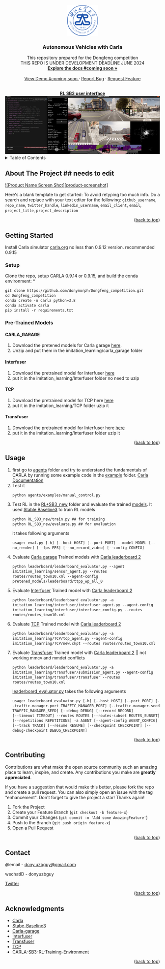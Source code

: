 <!-- Improved compatibility of back to top link: See: https://github.com/othneildrew/Best-README-Template/pull/73 -->
<a name="readme-top"></a>
<!--
*** Thanks for checking out the Best-README-Template. If you have a suggestion
*** that would make this better, please fork the repo and create a pull request
*** or simply open an issue with the tag "enhancement".
*** Don't forget to give the project a star!
*** Thanks again! Now go create something AMAZING! :D
-->



<!-- PROJECT SHIELDS -->
<!--
*** I'm using markdown "reference style" links for readability.
*** Reference links are enclosed in brackets [ ] instead of parentheses ( ).
*** See the bottom of this document for the declaration of the reference variables
*** for contributors-url, forks-url, etc. This is an optional, concise syntax you may use.
*** https://www.markdownguide.org/basic-syntax/#reference-style-links
-->




<!-- PROJECT LOGO -->
<br />
<div align="center">
  <a href="https://github.com/donymorph/Dongfeng_competition">
    <img src="assets/logo.png" alt="Logo" width="100" height="100">
  </a>

<h3 align="center">Autonomous Vehicles with Carla</h3>

  <p align="center">
    This repository prepared for the Dongfeng competition
    <br />
    THIS REPO  IS UNDER DEVELOPMENT DEADLINE  JUNE 2024
    <br />
    <a href="https://github.com/donymorph/Dongfeng_competition"><strong>Explore the docs #coming soon »</strong></a>
    <br />
    <br />
    <a href="https://github.com/github_username/repo_name">View Demo #coming soon </a>
    ·
    <a href="https://github.com/donymorph/Dongfeng_competition/issues">Report Bug</a>
    ·
    <a href="https://github.com/donymorph/Dongfeng_competition/issues">Request Feature</a>
  </p>
</div>
<br />

<div align="center">
<a href="https://github.com/donymorph/Dongfeng_competition/RL_SB3"><strong>RL SB3 user interface</strong></a>
  <a href="https://github.com/donymorph/Dongfeng_competition">
    <img src="assets/RL_SB3_UI.png" >
  </a>
</div>


<!-- TABLE OF CONTENTS -->
<details>
  <summary>Table of Contents</summary>
  <ol>
    <li>
      <a href="#about-the-project">About The Project</a>
    <li>
      <a href="#getting-started">Getting Started</a>
      <ul>
        <li><a href="#Setup">Setup</a></li>
        <li><a href="#Pre-Trained Models">Pre-Trained Models</a></li>
      </ul>
    </li>
    <li><a href="#usage">Usage</a></li>
    <li><a href="#contributing">Contributing</a></li>
    <li><a href="#contact">Contact</a></li>
    <li><a href="#acknowledgments">Acknowledgments</a></li>
  </ol>
</details>



<!-- ABOUT THE PROJECT -->
## About The Project  ## needs to edit

[![Product Name Screen Shot][product-screenshot]](https://example.com)

Here's a blank template to get started: To avoid retyping too much info. Do a search and replace with your text editor for the following: `github_username`, `repo_name`, `twitter_handle`, `linkedin_username`, `email_client`, `email`, `project_title`, `project_description`

<p align="right">(<a href="#readme-top">back to top</a>)</p>


<!-- GETTING STARTED -->
## Getting Started

Install Carla simulator [carla.org](https://github.com/carla-simulator/carla)  no less than 0.9.12 version. recommended 0.9.15 

### Setup

Clone the repo, setup CARLA 0.9.14 or 0.9.15, and build the conda environment:
* 
  ```
  git clone https://github.com/donymorph/Dongfeng_competition.git
  cd Dongfeng_competition
  conda create -n carla python=3.8
  conda activate carla
  pip install -r requirements.txt
  ```

### Pre-Trained Models
#### CARLA_GARAGE
1. Download the pretened models for Carla garage [here](https://s3.eu-central-1.amazonaws.com/avg-projects-2/jaeger2023arxiv/models/pretrained_models.zip).
2. Unzip and put them in the imitation_learning/carla_garage folder
#### Interfuser 
1. Download the pretrained model for Interfuser [here](http://43.159.60.142/s/p2CN)
2. put it in the imitation_learning/Interfuser folder no need to uzip
#### TCP 
1. Download the pretrained model for TCP here [here](https://drive.google.com/file/d/1DaDCrSE6_SmpKa1bkrb3cOXxcnnHGQ8P/view?usp=sharing)
2. put it in the imitation_learning/TCP folder uzip it
#### Transfuser 
1. Download the pretrained model for Interfuser here [here](https://s3.eu-central-1.amazonaws.com/avg-projects/transfuser/models_2022.zip)
2. put it in the imitation_learning/Interfuser folder uzip it
<p align="right">(<a href="#readme-top">back to top</a>)</p>



<!-- USAGE EXAMPLES -->
## Usage
1. first go to [agents](https://github.com/donymorph/Dongfeng_competition/tree/main/agents) folder and try to understand the fundamentals of CARLA by running some example code in the [example](https://github.com/donymorph/Dongfeng_competition/tree/main/agents/examples) folder. [Carla Documentation](https://carla.readthedocs.io/)
2. Test it 
    ```
    python agents/examples/manual_control.py
    ```
3. Test RL in the [RL+SB3_new](https://github.com/donymorph/Dongfeng_competition/tree/main/RL%2BSB3) folder and evaluate the trained [models](https://github.com/donymorph/Dongfeng_competition/tree/main/RL%2BSB3/tensorboard). It used [Stable Baseline3](https://stable-baselines3.readthedocs.io/en/master/) to train RL models
    ```
    python RL_SB3_new/train.py ## for training
    python RL_SB3_new/evaluate.py ## for evaluation 
    ```
    it takes following arguments 
    ```
    usage: eval.py [-h] [--host HOST] [--port PORT] --model MODEL [--no_render] [--fps FPS] [--no_record_video] [--config CONFIG]
    ```
4. Evaluate [Carla garage](https://github.com/donymorph/Dongfeng_competition/tree/main/imitation_learning/carla_garage) Trained models with [Carla leaderboard 2](https://leaderboard.carla.org/get_started/) 
    ```
    python leaderboard/leaderboard_evaluator.py --agent imitation_learning/sensor_agent.py --routes routes/routes_town10.xml --agent-config pretened_models/leaderboard/ttpp_wp_all_0
    ```
5. Evaluate [Interfuser](https://github.com/donymorph/Dongfeng_competition/tree/main/imitation_learning/interfuser) Trained model with [Carla leaderboard 2](https://leaderboard.carla.org/get_started/)
    ```
    python leaderboard/leaderboard_evaluator.py -a imitation_learning/interfuser/interfuser_agent.py --agent-config imitation_learning/interfuser/interfuser_config.py --routes routes/routes_town10.xml
    ```
6. Evaluate [TCP](https://github.com/donymorph/Dongfeng_competition/tree/main/imitation_learning/TCP) Trained model with [Carla leaderboard 2](https://leaderboard.carla.org/get_started/)
    ```
    python leaderboard/leaderboard_evaluator.py -a imitation_learning/TCP/tcp_agent.py --agent-config imitation_learning/TCP/new.ckpt --routes routes/routes_town10.xml
    ```
7. Evaluate [Transfuser](https://github.com/donymorph/Dongfeng_competition/tree/main/imitation_learning/transfuser) Trained model with [Carla leaderboard 2](https://leaderboard.carla.org/get_started/) || not working mmcv and mmdet conflicts
    ```
    python leaderboard/leaderboard_evaluator.py -a imitation_learning/transfuser/submission_agent.py --agent-config imitation_learning/transfuser/transfuser --routes routes/routes_town10.xml
    ```
    [leaderboard_evaluator.py](https://github.com/donymorph/Dongfeng_competition/tree/main/leaderboard/leaderboard_evaluator.py) takes the following arguments 
    ```
    usage: leaderboard_evaluator.py [-h] [--host HOST] [--port PORT] [--traffic-manager-port TRAFFIC_MANAGER_PORT] [--traffic-manager-seed TRAFFIC_MANAGER_SEED] [--debug DEBUG] [--record RECORD]
    [--timeout TIMEOUT] --routes ROUTES [--routes-subset ROUTES_SUBSET] [--repetitions REPETITIONS] -a AGENT [--agent-config AGENT_CONFIG] [--track TRACK] [--resume RESUME] [--checkpoint CHECKPOINT] [--debug-checkpoint DEBUG_CHECKPOINT]
    ```

<p align="right">(<a href="#readme-top">back to top</a>)</p>


<!-- CONTRIBUTING -->
## Contributing

Contributions are what make the open source community such an amazing place to learn, inspire, and create. Any contributions you make are **greatly appreciated**.

If you have a suggestion that would make this better, please fork the repo and create a pull request. You can also simply open an issue with the tag "enhancement".
Don't forget to give the project a star! Thanks again!

1. Fork the Project
2. Create your Feature Branch (`git checkout -b feature-x`)
3. Commit your Changes (`git commit -m 'Add some AmazingFeature'`)
4. Push to the Branch (`git push origin feature-x`)
5. Open a Pull Request

<p align="right">(<a href="#readme-top">back to top</a>)</p>



<!-- CONTACT -->
## Contact
@email - dony.uzbguy@gmail.com

wechatID - donyuzbguy

[Twitter](https://twitter.com/dony_morph)


<p align="right">(<a href="#readme-top">back to top</a>)</p>



<!-- ACKNOWLEDGMENTS -->
## Acknowledgments

* [Carla](https://github.com/carla-simulator/carla)
* [Stabe-Baseline3](https://stable-baselines3.readthedocs.io/en/master/)
* [Carla-garage](https://github.com/autonomousvision/carla_garage/tree/main)
* [Interfuser](https://github.com/opendilab/InterFuser)
* [Transfuser](https://github.com/autonomousvision/transfuser)
* [TCP](https://github.com/OpenDriveLab/TCP)
* [CARLA-SB3-RL-Training-Environment](https://github.com/alberto-mate/CARLA-SB3-RL-Training-Environment)

<p align="right">(<a href="#readme-top">back to top</a>)</p>
